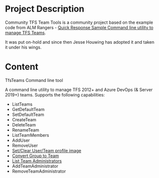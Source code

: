 # Project Description

Community TFS Team Tools is a community project based on the example code from ALM Rangers - [Quick Response Sample Command line utility to manage TFS Teams](http://blogs.msdn.com/b/visualstudioalm/archive/2012/06/11/quick-response-sample-command-line-utility-to-manage-team-foundation-server-teams-and-users.aspx). 

It was put on-hold and since then Jesse Houwing has adopted it and taken it under his wings.

# Content

TfsTeams Command line tool

A command line utility to manage TFS 2012+ and Azure DevOps (& Server 2019+) teams. Supports the following capabilities:

- ListTeams
- GetDefaultTeam
- SetDefaultTeam
- CreateTeam
- DeleteTeam
- RenameTeam
- ListTeamMembers
- AddUser
- RemoveUser
- [Set/Clear User/Team profile image](https://blog.jessehouwing.nl/2013/01/set-your-tfs-profile-or-team-image-from.html)
- [Convert Group to Team](http://blogs.jessehouwing.nl/2013/02/converting-group-to-team-in-tfs-2012.html)
- [List Team Administrators](httpss://web.archive.org/web/20130525090409/http://blog.johnsworkshop.net/tfs11-api-managing-team-administrators/)
- AddTeamAdministrator
- RemoveTeamAdministrator

